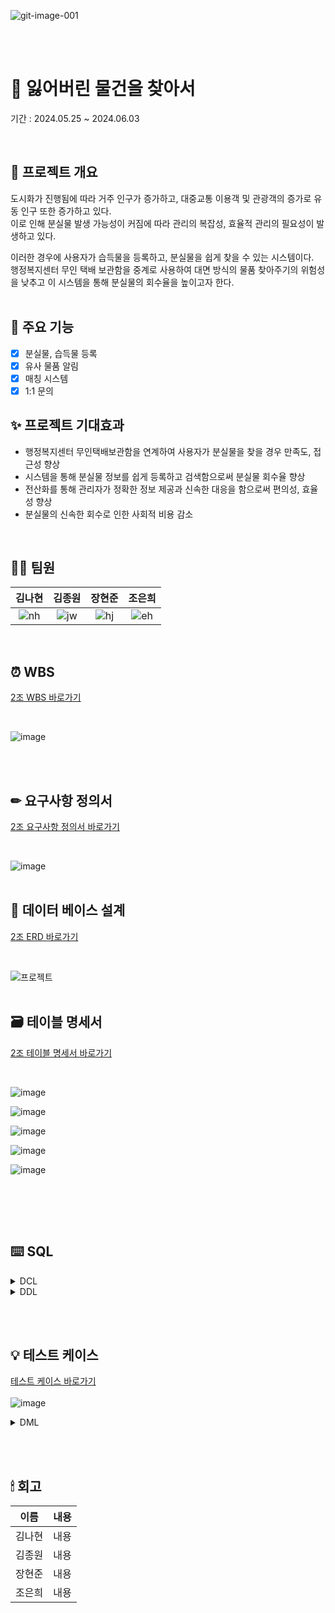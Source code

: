 ![git-image-001](https://github.com/beyond-sw-camp/be08-1st-2go-lofi/assets/82626246/f82e1b48-88e4-40af-882e-afc5e1465fd7)

<br><br>
# 🔎 잃어버린 물건을 찾아서
기간 : 2024.05.25 ~ 2024.06.03

<br>

## 📖 프로젝트 개요
도시화가 진행됨에 따라 거주 인구가 증가하고, 대중교통 이용객 및 관광객의 증가로 유동 인구 또한 증가하고 있다. <br>
이로 인해 분실물 발생 가능성이 커짐에 따라 관리의 복잡성, 효율적 관리의 필요성이 발생하고 있다. <br>

이러한 경우에 사용자가 습득물을 등록하고, 분실물을 쉽게 찾을 수 있는 시스템이다. <br>
행정복지센터 무인 택배 보관함을 중계로 사용하여 대면 방식의 물품 찾아주기의 위험성을 낮추고 이 시스템을 통해 분실물의 회수율을 높이고자 한다. <br>
<br>

## 📌 주요 기능
- [x] 분실물, 습득물 등록
- [x] 유사 물품 알림
- [x] 매칭 시스템
- [x] 1:1 문의 

## ✨ 프로젝트 기대효과
- 행정복지센터 무인택배보관함을 연계하여 사용자가 분실물을 찾을 경우 만족도, 접근성 향상
- 시스템을 통해 분실물 정보를 쉽게 등록하고 검색함으로써 분실물 회수율 향상
- 전산화를 통해 관리자가 정확한 정보 제공과 신속한 대응을 함으로써 편의성, 효율성 향상
- 분실물의 신속한 회수로 인한 사회적 비용 감소

<br>

## 🙋‍♀️ 팀원
|**김나현**|**김종원**|**장현준**|**조은희**|
|:--:|:--:|:--:|:--:|
|![nh](https://github.com/beyond-sw-camp/be08-1st-2team/assets/50538268/03a3cef0-f0f9-43b3-a4e5-923ef03dcf94)|![jw](https://github.com/beyond-sw-camp/be08-1st-2team/assets/50538268/053be393-21bd-4ba1-8670-87cc03fd0efa)|![hj](https://github.com/beyond-sw-camp/be08-1st-2team/assets/50538268/87a81094-5896-409a-bd28-07286394ca15)|![eh](https://github.com/beyond-sw-camp/be08-1st-2team/assets/50538268/782bc8df-6407-42d3-9fdb-e27bcc909252)|

<br>

## ⏰ WBS
[2조 WBS 바로가기](https://docs.google.com/spreadsheets/d/1obRwcAQ55cM4DIk6DChcbbeFNfoHxEs7MsRrZOwzMGg/edit#gid=1981783699)

<br>

![image](https://github.com/beyond-sw-camp/be08-1st-2go-lofi/assets/82626246/eabbd088-78c5-48fd-9850-ec817c5a3e00)

<br><br>

## ✏ 요구사항 정의서
[2조 요구사항 정의서 바로가기](https://docs.google.com/spreadsheets/d/1obRwcAQ55cM4DIk6DChcbbeFNfoHxEs7MsRrZOwzMGg/edit#gid=0)

<br>

![image](https://github.com/beyond-sw-camp/be08-1st-2go-lofi/assets/82626246/ceb81f56-b9ba-43f6-9bda-49826f43da6c)
<br><br>

## 📝 데이터 베이스 설계
[2조 ERD 바로가기](https://www.erdcloud.com/d/qpyT8r7NFLFYaGqGa)

<br>

![프로젝트](https://github.com/beyond-sw-camp/be08-1st-2go-lofi/assets/82626246/ca7661cf-49f5-471c-b697-b6e3bf80fea9)
<br><br>

## 🗃 테이블 명세서
[2조 테이블 명세서 바로가기](https://docs.google.com/spreadsheets/d/1obRwcAQ55cM4DIk6DChcbbeFNfoHxEs7MsRrZOwzMGg/edit#gid=598624480)

<br>

![image](https://github.com/beyond-sw-camp/be08-1st-2go-lofi/assets/82626246/d264c4e2-fff1-4bd0-a473-93bb2ba9ea92)

![image](https://github.com/beyond-sw-camp/be08-1st-2go-lofi/assets/82626246/fd8dd094-e8ab-42e7-aeef-ebe5dd8328e7)

![image](https://github.com/beyond-sw-camp/be08-1st-2go-lofi/assets/82626246/d6d383c4-6e21-4571-89b0-1712da14b9de)

![image](https://github.com/beyond-sw-camp/be08-1st-2go-lofi/assets/82626246/e0bc38a2-0da7-441e-9610-f11975e38ac3)

![image](https://github.com/beyond-sw-camp/be08-1st-2go-lofi/assets/82626246/a8e3a6c8-a0f8-40e9-adb9-03eed42a6993)

<br>


<br><br>

## ⌨️ SQL

<details>
<summary>DCL</summary>

- **DB 사용자 권한 부여**
  <details>
  <summary>SQL</summary>
  
  ```sql
  GRANT ALL PRIVILEGES ON lostitems.* TO `items`@`%`;
  ```
  </details>
</details>

<details>
<summary>DDL</summary>

- **DB 생성 및 테이블 생성**
  <details>
  <summary>SQL</summary>
  
  ```sql
  CREATE DATABASE lostItems;
  CREATE USER `items`@`%` IDENTIFIED BY 'items';
  
  -- 사용자 테이블 (tb_user)
  CREATE TABLE tb_user (
      user_no VARCHAR(10),
      user_id VARCHAR(30) UNIQUE,
      user_pw VARCHAR(30) NOT NULL,
      user_mail VARCHAR(30) UNIQUE,
      user_tel VARCHAR(15) NOT NULL,
      user_addr VARCHAR(100) NOT NULL,
      role_no INT,
      ins_date DATE DEFAULT CURDATE(),
      upt_date DATE DEFAULT CURDATE(),
      PRIMARY KEY (user_no),
      FOREIGN KEY (role_no) REFERENCES tb_role(role_no)
  );
  
  -- 분실물 테이블(tb_lost_item)
  CREATE TABLE tb_lost_item(
      l_item_no VARCHAR(10),
      l_item_name VARCHAR(100) NOT NULL,
      l_item_region VARCHAR(50) NOT NULL,
      l_item_time DATE DEFAULT CURDATE(),
      l_item_des VARCHAR(300),
      user_no VARCHAR(10) NOT NULL,
      category_no INT NOT NULL,
      region_no VARCHAR(10) NOT NULL,
      ins_date DATE DEFAULT CURDATE(),
      upt_date DATE DEFAULT CURDATE(),
      PRIMARY KEY (l_item_no),
      FOREIGN KEY (user_no) REFERENCES tb_user,
      FOREIGN KEY (category_no) REFERENCES tb_category,
      FOREIGN KEY (region_no) REFERENCES tb_region
  );
  
  -- 습득물 테이블(tb_found_item)
  CREATE TABLE tb_found_item(
      f_item_no VARCHAR(10),
      f_item_name VARCHAR(100) NOT NULL,
      f_item_region VARCHAR(100) NOT NULL,
      f_item_time DATE DEFAULT CURDATE(),
      f_item_des VARCHAR(300),
      user_no VARCHAR(10) NOT NULL,
      category_no INT NOT NULL,
      region_no VARCHAR(10) NOT NULL,
      ins_date DATE DEFAULT CURDATE(),
      upt_date DATE DEFAULT CURDATE(),
      PRIMARY KEY(f_item_no),
      FOREIGN KEY(user_no) REFERENCES tb_user,
      FOREIGN KEY(category_no) REFERENCES tb_category,
      FOREIGN KEY(region_no) REFERENCES tb_region
  );
  
  -- 매칭 테이블(tb_match)
  CREATE TABLE tb_match (
      match_no VARCHAR(10),
      f_item_no VARCHAR(10) NOT NULL,
      l_item_no VARCHAR(10) NOT NULL,
      match_status BOOLEAN NOT NULL DEFAULT FALSE,
      match_date DATE DEFAULT CURDATE(),
      ins_date DATE DEFAULT CURDATE(),
      upt_date DATE DEFAULT CURDATE(),
      PRIMARY KEY(match_no),
      FOREIGN KEY(f_item_no) REFERENCES tb_found_item(f_item_no)
      DELETE ON CASCADE,
      FOREIGN KEY(l_item_no) REFERENCES tb_lost_item(l_item_no)
      DELETE ON CASCADE
  );
  
  -- 게시판 테이블 (tb_board)
  CREATE TABLE tb_board (
      board_no VARCHAR(10) PRIMARY KEY,
      board_title VARCHAR(100) NOT NULL,
      board_detail VARCHAR(300) NOT NULL,
      board_type CHAR(1) NOT NULL CHECK (board_type IN ('b','r', 'n')),
      ins_date DATE DEFAULT CURDATE(),
      upt_date DATE DEFAULT CURDATE(),
      up_board_no VARCHAR(10),
      user_no VARCHAR(10) NOT NULL,
      FOREIGN KEY(user_no) REFERENCES tb_user
  );
  
  -- 알림 테이블 (tb_notification)
  CREATE TABLE tb_notification (
      noti_no VARCHAR(10),
      noti_date DATE DEFAULT CURDATE(),
      detail VARCHAR(300) NOT NULL,
      user_no VARCHAR(10) NOT NULL,
      match_no VARCHAR(10) NOT NULL,
      ins_date DATE DEFAULT CURDATE(),
      upt_date DATE DEFAULT CURDATE(),
      PRIMARY KEY (noti_no),
      FOREIGN KEY (user_no) REFERENCES tb_user(user_no),
      FOREIGN KEY (match_no) REFERENCES tb_match(match_no)
      DELETE ON CASCADE
  );
  
  -- 지역 테이블(tb_region)
  CREATE TABLE tb_region (
      region_no VARCHAR(10) PRIMARY KEY,
      sido_name VARCHAR(10),
      sigg_name VARCHAR(10),
      emd_name VARCHAR(10),
      li_name VARCHAR(10),
      ranking VARCHAR(5),
      ins_date VARCHAR(10),
      del_date VARCHAR(10),
      prev_region_no VARCHAR(10)
  );
  
  -- tb_region 인덱스 추가
  CREATE INDEX idx_tb_region
  ON tb_region(sido_name, sigg_name, emd_name, li_name);
  
  -- 권한 테이블(tb_role)
  CREATE TABLE tb_role (
      role_no INT PRIMARY KEY,
      role_name VARCHAR(10) UNIQUE
  );
  
  -- 카테고리 테이블(tb_category)
  CREATE TABLE tb_category (
      category_no INT PRIMARY KEY,
      category_name VARCHAR(20) NOT NULL
  );
  
  ```
  </details>
</details>

<br><br>

## 💡 테스트 케이스
[테스트 케이스 바로가기](https://docs.google.com/spreadsheets/d/1obRwcAQ55cM4DIk6DChcbbeFNfoHxEs7MsRrZOwzMGg/edit#gid=1143330171)
<br><br>
![image](https://github.com/beyond-sw-camp/be08-1st-2go-lofi/assets/82626246/2d029ea0-d646-4d88-84c6-06116f11f84b)

<details><summary>DML
</summary>

- **테스트 분류**
  <details><summary>1. 사용자
  </summary>

  - **가입**
    <details><summary>SQL
    </summary>
    
    ```sql
    INSERT INTO tb_user
    VALUES ('사용자 번호', '사용자 이름', '사용자 아이디', '사용자 비밀번호', '사용자 이메일', '전화번호', '지역', 권한번호, DEFAULT, DEFAULT);
    ```
    </details>
  - **로그인**
    <details><summary>SQL
    </summary>
    
    ```sql
    SELECT `user_id`, `user_pw`
    FROM tb_user
    WHERE `user_id` = '사용자 아이디' AND `user_pw` = SHA2('사용자 비밀번호', 256);
    ```
    </details>
  - **아이디 찾기**
    <details><summary>SQL
    </summary>
    
    ```sql
    SELECT `user_id`,
            `user_mail`
    FROM tb_user
    WHERE `user_mail` = '사용자 이메일';
    ```
    </details>
  - **비밀번호 찾기/변경**
    <details><summary>비밀번호 찾기/변경
    </summary>
    
    ```sql
    UPDATE tb_user
    SET `user_pw` = SHA2('변경 할 비밀번호', 256)
    WHERE `user_pw` = (
    	SELECT `user_pw` 
    	FROM `tb_user`
    	WHERE `user_id` = '사용자 아이디' 
    	  AND `user_mail` = '사용자 이메일'
    	  AND `user_tel` = '사용자 전화번호');
    ```
    </details>
  - **사용자 정보 조회**
    <details><summary>SQL
    </summary>
    
    ```sql
    SELECT `user_name`, `user_mail`, `user_tel`, `user_addr`
    FROM tb_user
    WHERE `user_id` = '사용자 아이디' AND `user_pw` = SHA2('사용자 비밀번호', 256);
    ```
    </details>
  - **문의**
    <details><summary>SQL
    </summary>
    
    ```sql
    INSERT INTO tb_board
    VALUES ('문의 번호', '제목', '내용',
     'b', DEFAULT, DEFAULT, NULL, '사용자 번호');
    ```
    </details>
  - **탈퇴**
    <details><summary>SQL
    </summary>
    
    ```sql
    DELETE
    FROM tb_user
    WHERE `user_id` = '사용자 아이디' 
      AND `user_pw` = SHA2('사용자 비밀번호', 256)
      AND `user_email` = '사용자 이메일';
    ```
    </details>
  </details>
  
  <details><summary>2. 관리자
  </summary>

  - **매칭 상태 변경**
    <details><summary>SQL
    </summary>
    
    ```sql
    UPDATE tb_match
    SET match_status = 1
    WHERE match_no = '매칭 번호'
      AND user_no = '사용자 번호';
    ```
    </details>
  - **카테고리 정보 등록**
    <details><summary>SQL
    </summary>
    
    ```sql
    INSERT INTO tb_category
    VALUES (카테고리 번호, '카테고리 이름');
    ```
    </details>
  - **공지 사항 등록**
    <details><summary>SQL
    </summary>
    
    ```sql
    INSERT INTO tb_board
    VALUES (GET_NO(tb_board), '제목', '내용',
     'n', DEFAULT, DEFAULT, NULL, '관리자 번호');
    ```
    </details>
  - **공지 사항 삭제**
    <details><summary>SQL
    </summary>
    
    ```sql
    DELETE
    FROM tb_board
    WHERE board_no = '공지사항 번호';
    ```
    </details>
  - **공지 사항 수정**
    <details><summary>SQL
    </summary>
    
    ```sql
    UPDATE tb_board
    SET '수정 할 컬럼' = '수정 할 내용'
    WHERE board_no = '공지사항 번호';
    ```
    </details>
  - **지역 정보 등록**
    <details><summary>SQL
    </summary>
    
    ```sql
    INSERT INTO tb_region
    VALUES ('지역 번호', '시, 도', '시, 구', '동, 면', '리', 'ranking', '등록 날짜');
    ```
    </details>
  - **지역 정보 삭제**
    <details><summary>SQL
    </summary>
    
    ```sql
    DELETE
    FROM tb_region
    WHERE region_no = '지역 번호';
    ```
    </details>
  - **지역 정보 수정**
    <details><summary>SQL
    </summary>
    
    ```sql
    UPDATE tb_region
    SET '수정 할 컬럼' = '수정 할 내용'
    WHERE region_no = '지역 번호';
    ```
    </details>
  - **문의글에 대한 답변**
    <details><summary>SQL
    </summary>
    
    ```sql
    INSERT INTO tb_board
    VALUES ('문의 답변 번호', '제목', '내용',
     'r', DEFAULT, DEFAULT, '문의글 번호', '관리자 번호');
    ```
    </details>
  - **분실물 통계**
    <details><summary>SQL
    </summary>
    
    ```sql
    -- a : 분실물 등록된 갯수
    SELECT COUNT(*)
    FROM tb_lost_item;
    
    -- b : 등록된 분실물 중 매칭이 성공된 것
    SELECT COUNT(*)
    FROM tb_lost_item l
    LEFT OUTER JOIN tb_match m ON m.l_item_no = l.l_item_no
    WHERE m.match_status = TRUE;
    
    -- c : 매칭이 성공이후 사용자 인계까지 이루어진 분실물
    SELECT COUNT(*)
    FROM tb_recyclebin
    WHERE delete_tpye = 'MS';
    
    /*
     분실물 통계 = b + c / a + c
    */
    ```
    </details>
  </details>
  
  <details><summary>3. 분실물
  </summary>
    
  - **분실물 등록**
    <details><summary>SQL
    </summary>
    
    ```sql
    INSERT INTO tb_lost_item 
    VALUES (GET_NO('분실물 번호'), '분실물 이름', 분실 장소', '분실 시간', '설명',
                분실물 등록일자', '분실물 수정일자', '사용자 번호', '카테고리 번호', '지역 번호');
    ```
    </details>
  - **분실물 검색**
    <details><summary>SQL
    </summary>
    
    ```sql
    SELECT lost.*
    FROM tb_lost_item lost
    INNER JOIN tb_region region ON lost.region_no = region.region_no
    INNER JOIN tb_category cate ON lost.category_no = cate.category_no
    WHERE lost.category_no = '카테고리 번호' 
    AND lost.category_no = cate.category_no
    AND lost.region_no = region.region_no;
    ```
    </details>
  - **분실물 수정**
    <details><summary>SQL
    </summary>
    
    ```sql
    UPDATE tb_lost_item
    INNER JOIN tb_user `user` ON lost.user_no = `user`.user_no
    SET l_item_name = '수정할 수집품 이름',
         l_item_region = '수정할 수집품 장소',
         l_item_des = '수정할 수집품 설명'
    WHERE user_id = '사용자 아이디' AND l_item_no = '분실물 번호';
    ```
    </details>
  - **분실물 삭제**
    <details><summary>SQL
    </summary>
    
    ```sql
    DELETE
    FROM tb_lost_item
    WHERE l_item_no IN (
        SELECT li.l_item_no
        FROM tb_lost_item li
        LEFT OUTER JOIN tb_match m ON li.l_item_no = m.l_item_no
        WHERE m.match_status = 0
          AND li.l_item_no = '분실물 번호');
    ```
    </details>
  - **나의 분실물 조회**
    <details><summary>SQL
    </summary>
    
    ```sql
    SELECT lost.*
    FROM tb_lost_item lost
    INNER JOIN tb_user `user` ON lost.user_no = `user`.user_no
    WHERE `user`.user_id = '사용자 아이디'
    ORDER BY lost.ins_date DESC; 
    ```
    </details>
  </details>
  
  <details><summary>4. 습득물
  </summary>

  - **습득물 등록**
    <details><summary>SQL
    </summary>
    
    ```sql
    INSERT INTO tb_lost_item
    VALUES ('습득물 번호',
                '습득물 이름',
                '습득 장소',
                '습득 시간',
                '설명',
                '습득물 등록일자',
                '습득물 수정일자',
                '사용자 번호',
                '카테고리 번호',
                '지역 번호');
    ```
    </details>
  - **습득물 조회**
    <details><summary>SQL
    </summary>
    
    ```sql
    SELECT f.*
    FROM tb_found_item f
    INNER JOIN tb_category c ON f.category_no = c.category_no
    INNER JOIN tb_region r ON f.region_no = r.region_no
    WHERE category_name = '카테고리 이름' OR sido_name = '시도명';
    ```
    </details>
  - **습득물 수정**
    <details><summary>SQL
    </summary>
    
    ```sql
    UPDATE tb_found_item f
    INNER JOIN tb_user u ON f.user_no = u.user_no 
    SET f_item_name = '수정할 습득물 이름',
         f_item_region = '수정할 습득 장소',
         f_item_des = '수정할 습득물 상세정보내용',
         ins_date = '수정한 날짜';
    ```
    </details>
  - **습득물 삭제**
    <details><summary>SQL
    </summary>
    
    ```sql
    DELETE
    FROM tb_found_item
    WHERE f_item_no IN (
        SELECT f.f_item_no
        FROM tb_fount_item f
        LEFT OUTER JOIN tb_match m ON f.f_item_no = m.f_item_no
        WHERE m.match_status = 0
          AND fi.f_item_no = '분실물 번호');
    ```
    </details>
  - **나의 습득물 조회**
    <details><summary>SQL
    </summary>
    
    ```sql
    SELECT f.*, user_id
    FROM tb_found_item f
    INNER JOIN tb_user u ON f.user_no = u.user_no
    WHERE user_id = '사용자 아이디';
    ```
    </details>
  </details>
  
  <details><summary>5. 트리거
  </summary>

  - **분실물이 등록된 경우 알림 전송 트리거**
    <details><summary>SQL
    </summary>
        
    ```sql
    DELIMITER $$
    CREATE OR REPLACE TRIGGER trg_match_loit
    AFTER INSERT ON tb_lost_item
    FOR EACH ROW
    BEGIN
        DECLARE f_cnt INT;
    
        SELECT COUNT(f_item_no) INTO f_cnt
        FROM tb_found_item
        WHERE region_no LIKE CONCAT(SUBSTRING(NEW.region_no, 1, 4), '%')
          AND category_no = NEW.category_no;
    
        IF f_cnt >= 1 THEN
            INSERT INTO tb_match (match_no, f_item_no, l_item_no)
            SELECT GET_NO('tb_match'),
                   f_item_no,
                   NEW.l_item_no
            FROM tb_found_item
            WHERE region_no LIKE CONCAT(SUBSTRING(NEW.region_no, 1, 4), '%')
              AND category_no = NEW.category_no;
        END IF;
    
    END$$
    DELIMITER ;
    ```
    </details>
  - **습득물이 등록된 경우 알림 전송 트리거**
    <details><summary>SQL
    </summary>
        
    ```sql
    DELIMITER $$
    CREATE OR REPLACE TRIGGER trg_match_fdit
    AFTER INSERT ON tb_found_item
    FOR EACH ROW
    BEGIN
        DECLARE l_cnt INT;
    
        SELECT COUNT(l_item_no) INTO l_cnt
        FROM tb_lost_item
        WHERE region_no LIKE CONCAT(SUBSTRING(NEW.region_no, 1, 4), '%')
          AND category_no = NEW.category_no;
    
        IF l_cnt >= 1 THEN
            INSERT INTO tb_match (match_no, f_item_no, l_item_no)
            SELECT GET_NO('tb_match'),
                   NEW.f_item_no,
                   l_item_no
            FROM tb_lost_item
            WHERE region_no LIKE CONCAT(SUBSTRING(NEW.region_no, 1, 4), '%')
              AND category_no = NEW.category_no;
        END IF;
    
    END$$
    DELIMITER ;
    ```
    </details>
  </details>
  
  <details><summary>6. 함수
  </summary>

  - **기간 만료 물품 삭제 이벤트**
    <details><summary>SQL
    </summary>
    
    ```sql
    BEGIN
    	DECLARE v_prefix VARCHAR(10);
     	DECLARE v_hypen CHAR(1);
     	DECLARE v_formmater INT;
    	DECLARE v_no VARCHAR(30);
    	
    	-- id 규칙 가져오기
    	SELECT PREFIX, hypen_yn, formmater 
    	INTO v_prefix, v_hypen, v_formmater
    	FROM auto_no
    	WHERE TABLE_NAME = tb_name;
    	
    	-- 가져온 값으로 insert update
    	INSERT INTO auto_no_dtl
    	(TABLE_NAME, PREFIX, hypen_yn, formmater)
    	VALUES
    	(tb_name, v_prefix, v_hypen, v_formmater)
    	ON DUPLICATE KEY
    	UPDATE SEQUENCE = SEQUENCE + 1;
    	
    	SELECT CONCAT(PREFIX, if(hypen_yn = 'Y', '-', ''), LPAD(SEQUENCE, 8, '0')) INTO v_NO
    	FROM auto_no_dtl
    	WHERE TABLE_NAME = tb_name
    	  AND PREFIX = v_prefix
    	  AND hypen_yn = v_hypen
    	  AND formmater = v_formmater;
    
    	RETURN v_no;
    END
    ```
    </details>
  </details>
  
  <details><summary>7. 프로시저
  </summary>

  - **180일 지난 습득물 삭제 프로시저**
    <details><summary>SQL
    </summary>
    
    ```sql
    DELIMITER $$
    CREATE OR REPLACE PROCEDURE delFdProc ()
    BEGIN
          INSERT INTO tb_recyclebin(
          rb_no, delete_tpye, f_item_name, f_item_region, f_item_time, f_item_des, f_user_no, f_category_no, f_region_no
          ) SELECT
          GET_NO('tb_recyclebin') , 'PE', A.f_item_name, A.f_item_region, A.f_item_time, A.f_item_des, A.user_no, A.category_no, A.region_no
          FROM tb_found_item A
          LEFT OUTER JOIN
            (SELECT fi.l_item_no
             FROM tb_found_item fi
             LEFT OUTER JOIN tb_match m ON m.f_item_no = li.f_item_no
             WHERE 1=1
               AND m.match_status = TRUE ) B ON B.f_item_no = A.f_item_no
          WHERE 1=1
            AND A.ins_date <= subDATE(CURDATE(), 180)
            AND A.upt_date <= subDATE(CURDATE(), 180)
            AND B.f_item_no IS NULL;
    
          DELETE A FROM tb_found_item A
          LEFT JOIN (
              SELECT fi.l_item_no
              FROM tb_found_item fi
              LEFT JOIN tb_match m ON m.l_item_no = fi.l_item_no
              WHERE m.match_status = TRUE
          ) B ON B.f_item_no = A.f_item_no
          WHERE A.ins_date <= SUBDATE(CURDATE(), 180)
            AND A.upt_date <= SUBDATE(CURDATE(), 180)
            AND B.f_item_no IS NULL;
    END $$
    DELIMITER ;
    ```
    </details>
  - **180일 지난 분실물 삭제 프로시저**
    <details><summary>SQL
    </summary>
    
    ```sql
    DELIMITER $$
    CREATE OR REPLACE PROCEDURE delLiProc ()
    BEGIN
          INSERT INTO tb_recyclebin(
          rb_no, delete_tpye, l_item_name, l_item_region, l_item_time, l_item_des, l_user_no, l_category_no, l_region_no
          ) SELECT
          GET_NO('tb_recyclebin') , 'PE', A.l_item_name, A.l_item_region, A.l_item_time, A.l_item_des, A.user_no, A.category_no, A.region_no
          FROM tb_lost_item A
          LEFT OUTER JOIN
            (SELECT li.l_item_no
             FROM tb_lost_item li
             LEFT OUTER JOIN tb_match m ON m.l_item_no = li.l_item_no
             WHERE 1=1
               AND m.match_status = TRUE ) B ON B.l_item_no = A.l_item_no
          WHERE 1=1
            AND A.ins_date <= subDATE(CURDATE(), 180)
            AND A.upt_date <= subDATE(CURDATE(), 180)
            AND B.l_item_no IS NULL;
    
          DELETE FROM tb_lost_item A, B
          LEFT OUTER JOIN
            (SELECT li.l_item_no
             FROM tb_lost_item li
             LEFT OUTER JOIN tb_match m ON m.l_item_no = li.l_item_no
             WHERE 1=1
               AND m.match_status = TRUE ) B ON B.l_item_no = A.l_item_no
          WHERE 1=1
            AND A.ins_date <= subDATE(CURDATE(), 180)
            AND A.upt_date <= subDATE(CURDATE(), 180)
            AND B.l_item_no IS NULL;
    END $$
    DELIMITER ;
    ```
    </details>
  </details>
  
  <details><summary>8. 이벤트
  </summary>

  - **기간 만료 물품 삭제 이벤트**
    <details><summary>SQL
    </summary>
    
    ```sql
    CREATE OR REPLACE EVENT item_expiration
        ON SCHEDULE EVERY 1 DAY
        STARTS '2024-05-31 00:10:00'
        COMMENT '매일 1회 0시 10분에 실행하는 프로시저'
        DO
        BEGIN
          CALL delLiProc();
          CALL delFdProc();
        END$$
    DELIMITER ;
    ```
    </details>
  </details>
</details>

</details>

<br><br>

## 🕯 회고
| 이름 | 내용 |
| :----: | :----: |
| 김나현 | 내용 |
| 김종원 | 내용 |
| 장현준 | 내용 |
| 조은희 | 내용 |
